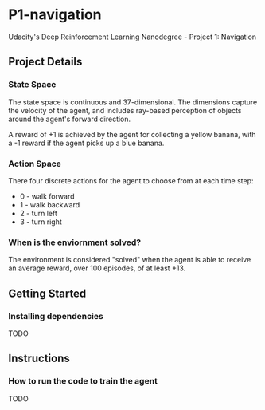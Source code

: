 # P1-navigation
Udacity's Deep Reinforcement Learning Nanodegree - Project 1: Navigation

## Project Details

### State Space
The state space is continuous and 37-dimensional. The dimensions capture the velocity of the agent, and includes ray-based perception of objects around the agent's forward direction.

A reward of +1 is achieved by the agent for collecting a yellow banana, with a -1 reward if the agent picks up a blue banana.

### Action Space
There four discrete actions for the agent to choose from at each time step:

* 0 - walk forward 
* 1 - walk backward
* 2 - turn left
* 3 - turn right

### When is the enviornment solved?
The environment is considered "solved" when the agent is able to receive an average reward, over 100 episodes, of at least +13.

## Getting Started

### Installing dependencies
TODO

## Instructions

### How to run the code to train the agent
TODO
